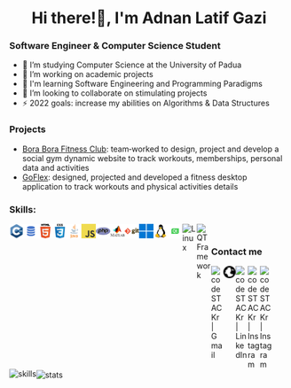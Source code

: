 <h1 align="center">Hi there!👋, I'm Adnan Latif Gazi</h1>
<h3>Software Engineer & Computer Science Student</h3>

- 🌱 I’m studying Computer Science at the University of Padua
- 🔭 I’m working on academic projects
- 📄 I'm learning Software Engineering and Programming Paradigms
- 👯 I’m looking to collaborate on stimulating projects
- ⚡ 2022 goals: increase my abilities on Algorithms & Data Structures 

### Projects ###

- [Bora Bora Fitness Club](https://github.com/adnangazi/school/tree/master/university/bachelor/third-year/first-semester/tecnologie-web/BoraBoraFitnessClub): team‑worked to design, project and develop a social gym dynamic website to track workouts, memberships, personal data and activities
- [GoFlex](https://github.com/adnangazi/school/tree/master/university/bachelor/second-year/first-semester/programmazione-ad-oggetti/GoFlex): designed, projected and developed a fitness desktop application to track workouts and physical activities details

### Skills: ###

<img align="left" alt="C++" width="26px" src="https://github.com/github/explore/blob/main/topics/cpp/cpp.png" />
<img align="left" alt="SQL" width="26px" src="https://github.com/github/explore/blob/main/topics/sql/sql.png" />
<img align="left" alt="HTML" width="26px" src="https://github.com/github/explore/blob/main/topics/html/html.png" />
<img align="left" alt="CSS" width="26px" src="https://github.com/github/explore/blob/main/topics/css/css.png" />
<img align="left" alt="Java" width="26px" src="https://github.com/github/explore/blob/main/topics/java/java.png" />
<img align="left" alt="JavaScript" width="26px" src="https://github.com/github/explore/blob/main/topics/javascript/javascript.png" />
<img align="left" alt="PHP" width="26px" src="https://github.com/github/explore/blob/main/topics/php/php.png" />
<img align="left" alt="Matlab" width="26px" src="https://github.com/github/explore/blob/main/topics/matlab/matlab.png" />
<img align="left" alt="Git" width="26px" src="https://github.com/github/explore/blob/main/topics/git/git.png" />
<img align="left" alt="Windows" width="26px" src="https://github.com/github/explore/blob/main/topics/windows/windows.png" />
<img align="left" alt="Linux" width="26px" src="https://github.com/github/explore/blob/main/topics/linux/linux.png" />
<img align="left" alt="QT Framework" width="26px" src="https://github.com/github/explore/blob/main/topics/qt/qt.png" />
<img align="left" alt="Linux" width="26px" src="https://unpkg.com/language-icons/icons/en.svg" />
<img align="left" alt="QT Framework" width="26px" src="https://unpkg.com/language-icons/icons/it.svg" />

<br>

### Contact me ###
[<img align="left" alt="codeSTACKr | Gmail" width="22px" src="https://cdn.jsdelivr.net/npm/simple-icons@v3/icons/gmail.svg" />][gmail]
[<img align="left" alt="codeSTACKr | Website" width="22px" src="https://raw.githubusercontent.com/iconic/open-iconic/master/svg/globe.svg" />][website]
[<img align="left" alt="codeSTACKr | LinkedIn" width="22px" src="https://cdn.jsdelivr.net/npm/simple-icons@v3/icons/linkedin.svg" />][linkedin]
[<img align="left" alt="codeSTACKr | Instagram" width="22px" src="https://cdn.jsdelivr.net/npm/simple-icons@v3/icons/instagram.svg" />][instagram]
[<img align="left" alt="codeSTACKr | Instagram" width="22px" src="https://cdn.jsdelivr.net/npm/simple-icons@v3/icons/facebook.svg" />][facebook]

<!-- variables -->
[gmail]: mailto:adnangazi.ag@gmail.com
[website]: https://adnangazi.github.io/
[linkedin]: https://www.linkedin.com/in/adnanlatifgazi/
[instagram]: https://www.instagram.com/iamadnangazi/
[facebook]: https://www.facebook.com/people/Adnan-Latif-Gazi/100006788295938/

<br><br>

<p><img align="left" alt="skills" src="https://github-readme-stats.vercel.app/api/top-langs?username=adnangazi&show_icons=true&locale=en&layout=compact&theme=dracula" />
<img align="center" src="https://github-readme-stats.vercel.app/api?username=adnangazi&show_icons=true&locale=en&theme=dracula" alt="stats" /></p>